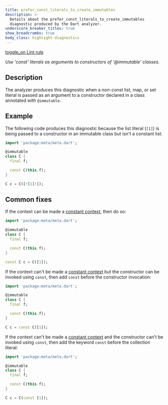```yaml
---
title: prefer_const_literals_to_create_immutables
description: >-
  Details about the prefer_const_literals_to_create_immutables
  diagnostic produced by the Dart analyzer.
underscore_breaker_titles: true
show_breadcrumbs: true
body_class: highlight-diagnostics
---
```


<div class="tags">
  <a class="tag-label"
      href="/tools/linter-rules/prefer_const_literals_to_create_immutables"
      title="Learn about the lint rule that enables this diagnostic."
      aria-label="Learn about the lint rule that enables this diagnostic."
      target="_blank">
    <span class="material-symbols" aria-hidden="true">toggle_on</span>
    <span>Lint rule</span>
  </a>
</div>

_Use 'const' literals as arguments to constructors of '@immutable' classes._

## Description

The analyzer produces this diagnostic when a non-const list, map, or set
literal is passed as an argument to a constructor declared in a class
annotated with `@immutable`.

## Example

The following code produces this diagnostic because the list literal
(`[1]`) is being passed to a constructor in an immutable class but isn't
a constant list:

```dart
import 'package:meta/meta.dart';

@immutable
class C {
  final f;

  const C(this.f);
}

C c = C([![1]!]);
```

## Common fixes

If the context can be made a [constant context][], then do so:

```dart
import 'package:meta/meta.dart';

@immutable
class C {
  final f;

  const C(this.f);
}

const C c = C([1]);
```

If the context can't be made a [constant context][] but the constructor
can be invoked using `const`, then add `const` before the constructor
invocation:

```dart
import 'package:meta/meta.dart';

@immutable
class C {
  final f;

  const C(this.f);
}

C c = const C([1]);
```

If the context can't be made a [constant context][] and the constructor
can't be invoked using `const`, then add the keyword `const` before the
collection literal:

```dart
import 'package:meta/meta.dart';

@immutable
class C {
  final f;

  const C(this.f);
}

C c = C(const [1]);
```

[constant context]: /resources/glossary#constant-context
